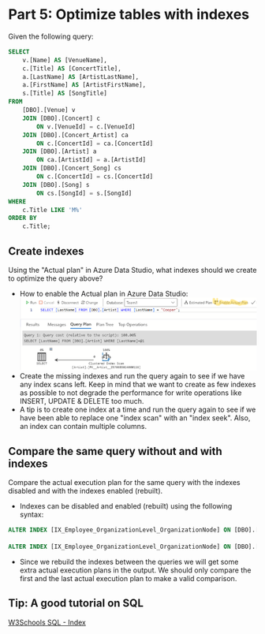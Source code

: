 # Part 5: Optimize tables with indexes

Given the following query:

```SQL
SELECT
    v.[Name] AS [VenueName],
    c.[Title] AS [ConcertTitle],
    a.[LastName] AS [ArtistLastName],
    a.[FirstName] AS [ArtistFirstName],
    s.[Title] AS [SongTitle]
FROM
    [DBO].[Venue] v
    JOIN [DBO].[Concert] c
        ON v.[VenueId] = c.[VenueId]
    JOIN [DBO].[Concert_Artist] ca
        ON c.[ConcertId] = ca.[ConcertId]
    JOIN [DBO].[Artist] a
        ON ca.[ArtistId] = a.[ArtistId]
    JOIN [DBO].[Concert_Song] cs
        ON c.[ConcertId] = cs.[ConcertId]
    JOIN [DBO].[Song] s
        ON cs.[SongId] = s.[SongId]
WHERE
    c.Title LIKE 'M%'
ORDER BY
    c.Title;
```

## Create indexes

Using the "Actual plan" in Azure Data Studio, what indexes should we create to optimize the query above?

- How to enable the Actual plan in Azure Data Studio:
  ![Enable the Actual plan in Azure Data Studio](azure-data-studio-enable-actual-plan.png)
- Create the missing indexes and run the query again to see if we have any index scans left. Keep in mind that we want to create as few indexes as possible to not degrade the performance for write operations like INSERT, UPDATE & DELETE too much.
- A tip is to create one index at a time and run the query again to see if we have been able to replace one "index scan" with an "index seek". Also, an index can contain multiple columns.

## Compare the same query without and with indexes

Compare the actual execution plan for the same query with the indexes disabled and with the indexes enabled (rebuilt).

- Indexes can be disabled and enabled (rebuilt) using the following syntax:

```SQL
ALTER INDEX [IX_Employee_OrganizationLevel_OrganizationNode] ON [DBO].[Employee] DISABLE;

ALTER INDEX [IX_Employee_OrganizationLevel_OrganizationNode] ON [DBO].[Employee] REBUILD;
```

- Since we rebuild the indexes between the queries we will get some extra actual execution plans in the output.
We should only compare the first and the last actual execution plan to make a valid comparison.

## Tip: A good tutorial on SQL

 [W3Schools SQL - Index](https://www.w3schools.com/sql/sql_create_index.asp)
